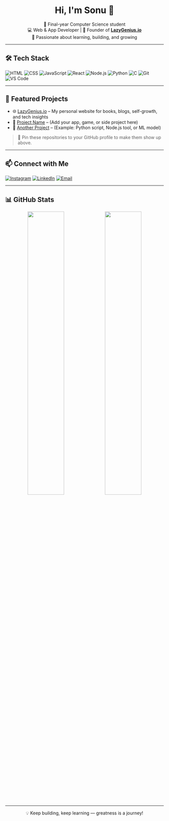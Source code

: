 <h1 align="center">Hi, I'm Sonu 👋</h1>

<p align="center">
  🚀 Final-year Computer Science student <br>
  💻 Web & App Developer | 🎯 Founder of <b><a href="https://lazygenius-hq.netlify.app">LazyGenius.io</a></b> <br>
  🧠 Passionate about learning, building, and growing <br>
</p>

---

## 🛠 Tech Stack

![HTML](https://img.shields.io/badge/HTML5-E34F26?style=for-the-badge&logo=html5&logoColor=white)
![CSS](https://img.shields.io/badge/CSS3-1572B6?style=for-the-badge&logo=css3&logoColor=white)
![JavaScript](https://img.shields.io/badge/JavaScript-F7DF1E?style=for-the-badge&logo=javascript&logoColor=black)
![React](https://img.shields.io/badge/React-20232A?style=for-the-badge&logo=react&logoColor=61DAFB)
![Node.js](https://img.shields.io/badge/Node.js-339933?style=for-the-badge&logo=nodedotjs&logoColor=white)
![Python](https://img.shields.io/badge/Python-3776AB?style=for-the-badge&logo=python&logoColor=white)
![C](https://img.shields.io/badge/C-00599C?style=for-the-badge&logo=c&logoColor=white)
![Git](https://img.shields.io/badge/Git-F05032?style=for-the-badge&logo=git&logoColor=white)
![VS Code](https://img.shields.io/badge/VSCode-007ACC?style=for-the-badge&logo=visual-studio-code&logoColor=white)

---

## 📌 Featured Projects

- 🌐 [LazyGenius.io](https://lazygenius-hq.netlify.app) – My personal website for books, blogs, self-growth, and tech insights
- 📱 [Project Name](#) – (Add your app, game, or side project here)
- 🤖 [Another Project](#) – (Example: Python script, Node.js tool, or ML model)

> 🎯 Pin these repositories to your GitHub profile to make them show up above.

---

## 📫 Connect with Me

[![Instagram](https://img.shields.io/badge/Instagram-E4405F?style=for-the-badge&logo=instagram&logoColor=white)](https://instagram.com/sonuyadavonline)
[![LinkedIn](https://img.shields.io/badge/LinkedIn-0077B5?style=for-the-badge&logo=linkedin&logoColor=white)](https://linkedin.com/in/yourusername)
[![Email](https://img.shields.io/badge/Gmail-D14836?style=for-the-badge&logo=gmail&logoColor=white)](mailto:yourname@gmail.com)

---

## 📊 GitHub Stats

<p align="center">
  <img src="https://github-readme-stats.vercel.app/api?username=sonuyadavonline18&show_icons=true&theme=github_dark" width="48%" />
  <img src="https://github-readme-stats.vercel.app/api/top-langs/?username=sonuyadavonline18&layout=compact&theme=github_dark" width="48%" />
</p>

---

<p align="center">💡 Keep building, keep learning — greatness is a journey!</p>

